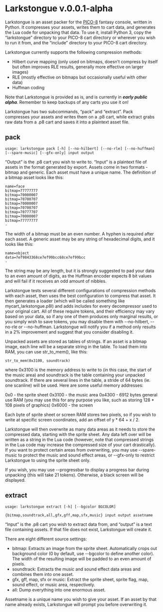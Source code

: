 # Larkstongue v.0.0.1-alpha

Larkstongue is an asset packer for the [PICO-8](https://www.lexaloffle.com/pico-8.php) fantasy console, written in Python. It compresses your assets, writes them to cart data, and generates the Lua code for unpacking that data. To use it, install Python 3, copy the “larkstongue” directory to your PICO-8 cart directory or wherever you wish to run it from, and the “include” directory to your PICO-8 cart directory.

Larkstongue currently supports the following compression methods:

- Hilbert curve mapping (only used on bitmaps, doesn’t compress by itself but often improves RLE results, generally more effective on larger images)
- RLE (mostly effective on bitmaps but occasionally useful with other data)
- Huffman coding

Note that Larkstongue is provided as is, and is currently in ***early public alpha***. Remember to keep backups of any carts you use it on!

Larkstongue has two subcommands, “pack” and “extract”. Pack compresses your assets and writes them on a .p8 cart, while extract grabs raw data from a .p8 cart and saves it into a plaintext asset file.

## pack

```
usage: larkstongue pack [-h] [--no-hilbert] [--no-rle] [--no-huffman] [--spare-music] [--gfx-only] input output
```

“Output” is the .p8 cart you wish to write to. “Input” is a plaintext file of assets in the format generated by export. Assets come in two formats - bitmap and generic. Each asset must have a unique name. The definition of a bitmap asset looks like this:

```
name=face
bitmap=77777777
bitmap=70000007
bitmap=70700707
bitmap=70000007
bitmap=70700707
bitmap=70777707
bitmap=70000007
bitmap=77777777
-
```

The width of a bitmap must be an even number. A hyphen is required after each asset. A generic asset may be any string of hexadecimal digits, and it looks like this:

```
name=object
data=7ef9843368ce7ef99bcc68ce7ef99bcc
-
```

The string may be any length, but it is strongly suggested to pad your data to an even amount of digits, as the Huffman encoder expects 8 bit values and will fail if it receives an odd amount of nibbles.

Larkstongue tests several different configurations of compression methods with each asset, then uses the best configuration to compress that asset. It then generates a loader (which will be called something like mycart_larkstongue.p8l) and adds includes for every decompressor used to your original cart. All of these require tokens, and their efficiency may vary based on your data, so if any one of them produces only marginal results, or you simply wish to save tokens, you may disable them with --no-hilbert, --no-rle or --no-huffman. Larkstongue will notify you if a method only results in a 2% improvement and suggest that you consider disabling it.

Unpacked assets are stored as tables of strings. If an asset is a bitmap image, each line will be a separate string in the table. To load them into RAM, you can use str_to_mem(), like this:

```
str_to_mem(0x3100, soundtrack)
```

where 0x3100 is the memory address to write to (in this case, the start of the music area) and soundtrack is the table containing your unpacked soundtrack. If there are several lines in the table, a stride of 64 bytes (ie. one scanline) will be used. Here are some useful memory addresses:

0x0 - the sprite sheet
0x3100 - the music area
0x4300 - 6912 bytes general use RAM (you may use this for any purpose you like, such as storing 128 * 108 pixels of graphics)
0x6000 - the screen

Each byte of sprite sheet or screen RAM stores two pixels, so if you wish to write at specific screen coordinates, add an offset of y * 64 + x / 2.

Larkstongue will then overwrite as many data areas as it needs to store the compressed data, starting with the sprite sheet. Any data left over will be written as a string in the Lua code (however, note that compressed strings in the Lua code may increase the compressed size of your cart drastically). If you want to protect certain areas from overwriting, you may use --spare-music to protect the music and sound effect areas, or --gfx-only to restrict Larkstongue to using the sprite sheet only.

If you wish, you may use --progressbar to display a progress bar during unpacking (this will take 21 tokens). Otherwise, a black screen will be displayed.

## extract

```
usage: larkstongue extract [-h] [--bgcolor BGCOLOR]
                           {bitmap,soundtrack,all,gfx,gff,map,sfx,music} input output assetname
```

“Input” is the .p8 cart you wish to extract data from, and “output” is a text file containing assets. If that file does not exist, Larkstongue will create it.

There are eight different source settings:

- bitmap: Extracts an image from the sprite sheet. Automatically crops out background color (0 by default, use --bgcolor to define another color). The width of the resulting image will be padded to an even amount of pixels.
- soundtrack: Extracts the music and sound effect data areas and combines them into one asset.
- gfx, gff, map, sfx or music: Extract the sprite sheet, sprite flag, map, sound effect, or music area, respectively.
- all: Dump everything into one enormous asset.

Assetname is a unique name you wish to give your asset. If an asset by that name already exists, Larkstongue will prompt you before overwriting it.